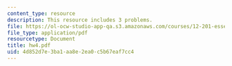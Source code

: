 ```yaml
---
content_type: resource
description: This resource includes 3 problems.
file: https://ol-ocw-studio-app-qa.s3.amazonaws.com/courses/12-201-essentials-of-geophysics-fall-2004/4d852d7e3ba1aa8e2ea0c5b67eaf7cc4_hw4.pdf
file_type: application/pdf
resourcetype: Document
title: hw4.pdf
uid: 4d852d7e-3ba1-aa8e-2ea0-c5b67eaf7cc4
---
```

